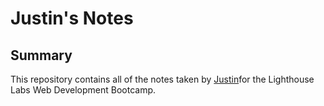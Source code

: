 # Justin's Notes
## Summary
This repository contains all of the notes taken by [Justin](https://github.com/JSKwok)for the Lighthouse Labs Web Development Bootcamp.